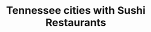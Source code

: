 ---
layout: state
title: Tennessee cities with Sushi Restaurants
permalink: /tennessee/
stateAbbr: TN
stateName: Tennessee
place_type: Sushi Restaurant
---